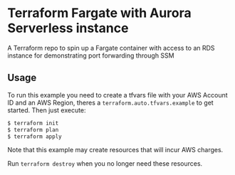 # Terraform Fargate with Aurora Serverless instance
A Terraform repo to spin up a Fargate container with access to an RDS instance for demonstrating port forwarding through SSM

## Usage

To run this example you need to create a tfvars file with your AWS Account ID and an AWS Region, theres a `terraform.auto.tfvars.example` to get started. Then just execute:

```bash
$ terraform init
$ terraform plan
$ terraform apply
```

Note that this example may create resources that will incur AWS charges.

Run `terraform destroy` when you no longer need these resources.
